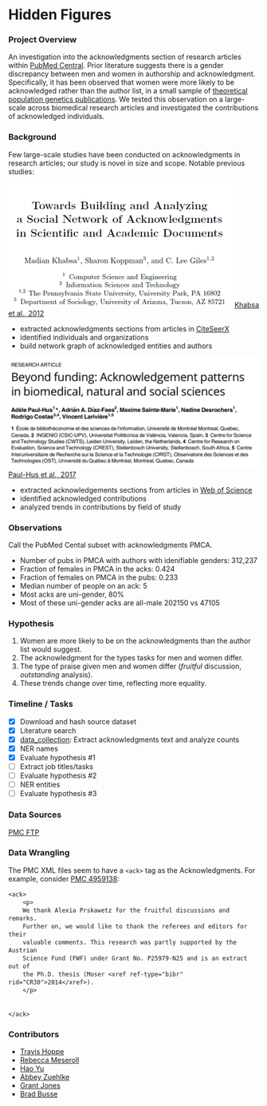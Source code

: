 # Hidden Figures

### Project Overview
An investigation into the acknowledgments section of research articles within [PubMed Central](https://www.ncbi.nlm.nih.gov/pmc/).
Prior literature suggests there is a gender discrepancy between men and women in authorship and acknowledgment. 
Specifically, it has been observed that women were more likely to be acknowledged rather than the author list, in a small sample of  [theoretical population genetics publications](https://www.biorxiv.org/content/early/2018/07/05/360933). We tested this observation  on a large-scale across biomedical research articles and investigated the contributions of acknowledged individuals.

### Background
Few large-scale studies have been conducted on acknowledgments in research articles; our study is novel in size and scope. Notable previous studies: 

![Khabsa et al 2012](figures/Khabsa%20clip.PNG)
[Khabsa et al., 2012](https://link.springer.com/chapter/10.1007/978-3-642-29047-3_43)
- extracted acknowledgments sections from articles in [CiteSeerX](http://citeseer.ist.psu.edu/index;jsessionid=75C159A83DB7C9F3624F934430F5F3E7)
- identified individuals and organizations
- build network graph of acknowledged entities and authors

![Paul-Hus et al 2017](figures/Paul-Hus%20clip.PNG)
[Paul-Hus et al., 2017](https://journals.plos.org/plosone/article?id=10.1371/journal.pone.0185578)
- extracted acknowledgements sections from articles in [Web of Science](https://clarivate.com/products/web-of-science/)
- identified acknowledged contributions
- analyzed trends in contributions by field of study



### Observations

Call the PubMed Cental subset with acknowledgments PMCA.

+ Number of pubs in PMCA with authors with idenifiable genders: 312,237
+ Fraction of females in PMCA in the acks: 0.424 
+ Fraction of females on PMCA in the pubs: 0.233
+ Median number of people on an ack: 5
+ Most acks are uni-gender, 80%
+ Most of these uni-gender acks are all-male 202150 vs 47105

### Hypothesis

1. Women are more likely to be on the acknowledgments than the author list would suggest.
2. The acknowledgment for the types tasks for men and women differ.
3. The type of praise given men and women differ (_fruitful_ discussion, _outstanding_ analysis).
4. These trends change over time, reflecting more equality.

### Timeline / Tasks

+ [x] Download and hash source dataset
+ [x] Literature search
+ [x] [data_collection](data_collection/): Extract acknowledgments text and analyze counts
+ [X] NER names
+ [X] Evaluate hypothesis #1
+ [ ] Extract job titles/tasks
+ [ ] Evaluate hypothesis #2
+ [ ] NER entities
+ [ ] Evaluate hypothesis #3

### Data Sources

[PMC FTP](https://www.ncbi.nlm.nih.gov/pmc/tools/ftp/)

### Data Wrangling

The PMC XML files seem to have a `<ack>` tag as the Acknowledgments.
For example, consider [PMC 4959138](https://www.ncbi.nlm.nih.gov/pmc/articles/PMC4959138/):

```
<ack>
    <p>
	We thank Alexia Prskawetz for the fruitful discussions and remarks. 
	Further on, we would like to thank the referees and editors for their 
	valuable comments. This research was partly supported by the Austrian 
	Science Fund (FWF) under Grant No. P25979-N25 and is an extract out of 
	the Ph.D. thesis (Moser <xref ref-type="bibr" rid="CR30">2014</xref>).
    </p>
    
   
</ack>
```

### Contributors

+ [Travis Hoppe](https://github.com/thoppe)
+ [Rebecca Meseroll](https://github.com/rmeseroll)
+ [Hao Yu](https://github.com/summer66)
+ [Abbey Zuehlke](https://github.com/zuehlkead)
+ [Grant Jones](https://github.com/grantdjones)
+ [Brad Busse](https://github.com/facepalm)
